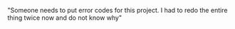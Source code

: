 "Someone needs to put error codes for this project. I had to redo the entire thing twice now and do not know why"
